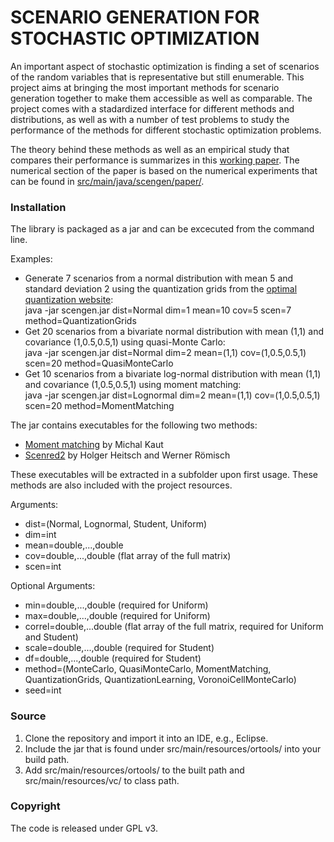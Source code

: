 # SCENARIO GENERATION FOR STOCHASTIC OPTIMIZATION #

An important aspect of stochastic optimization is finding a set of scenarios of the random variables that is representative but still enumerable.
This project aims at bringing the most important methods for scenario generation together to make them accessible as well as comparable. The project
comes with a stadardized interface for different methods and distributions, as well as with a number of test problems to study the performance
of the methods for different stochastic optimization problems.

The theory behind these methods as well as an empirical study that compares their performance is summarizes in this [working paper](loehndorf_2016_scenario_generation.pdf). 
The numerical section of the paper is based on the numerical experiments that can be found in [src/main/java/scengen/paper/](src/main/java/scengen/paper/).

### Installation ###
The library is packaged as a jar and can be excecuted from the command line. 

Examples:
* Generate 7 scenarios from a normal distribution with mean 5 and standard deviation 2 using the quantization grids from the [optimal quantization website](http://www.quantize.maths-fi.com): </br>
java -jar scengen.jar dist=Normal dim=1 mean=10 cov=5 scen=7 method=QuantizationGrids
* Get 20 scenarios from a bivariate normal distribution with mean (1,1) and covariance (1,0.5,0.5,1) using quasi-Monte Carlo: </br>
java -jar scengen.jar dist=Normal dim=2 mean=(1,1) cov=(1,0.5,0.5,1) scen=20 method=QuasiMonteCarlo
* Get 10 scenarios from a bivariate log-normal distribution with mean (1,1) and covariance (1,0.5,0.5,1) using moment matching: </br>
java -jar scengen.jar dist=Lognormal dim=2 mean=(1,1) cov=(1,0.5,0.5,1) scen=20 method=MomentMatching

The jar contains executables for the following two methods:
* [Moment matching](http://work.michalkaut.net/downloads.html) by Michal Kaut
* [Scenred2](https://www.gams.com/help/index.jsp?topic=%2Fgams.doc%2Ftools%2Fscenred2%2Findex.html) by Holger Heitsch and Werner Römisch

These executables will be extracted in a subfolder upon first usage. These methods are also included with the project resources.

Arguments:
* dist=(Normal, Lognormal, Student, Uniform)
* dim=int
* mean=double,...,double
* cov=double,...,double (flat array of the full matrix)
* scen=int

Optional Arguments:
* min=double,...,double (required for Uniform)
* max=double,...,double (required for Uniform)
* correl=double,...double (flat array of the full matrix, required for Uniform and Student)
* scale=double,...,double (required for Student)
* df=double,...,double (required for Student)
* method=(MonteCarlo, QuasiMonteCarlo, MomentMatching, QuantizationGrids, QuantizationLearning, VoronoiCellMonteCarlo)
* seed=int

### Source ###
1. Clone the repository and import it into an IDE, e.g., Eclipse.
2. Include the jar that is found under src/main/resources/ortools/ into your build path.
3. Add src/main/resources/ortools/ to the built path and src/main/resources/vc/ to class path.

### Copyright ###
The code is released under GPL v3.
